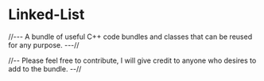 # Linked-List
//--- A bundle of useful C++ code bundles and classes that can be reused for any purpose. ---//

//-- Please feel free to contribute, I will give credit to anyone who desires to add to the bundle. --//
